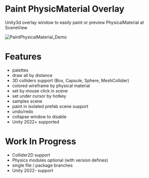 # Paint PhysicMaterial Overlay
Unity3d overlay window to easily paint or preview PhysicalMaterial at SceneView

![PaintPhysicalMaterial_Demo](https://github.com/user-attachments/assets/adc1c272-088e-4acd-9f27-3f7b1daa3094)

# Features
- palettes
- draw all by distance
- 3D colliders support (Box, Capsule, Sphere, MeshCollider)
- colored wireframe by physical material
- set by mouse click in scene
- set under cursor by hotkey
- samples scene
- paint in isolated prefab scene support
- undo/redo
- collapse window to disable
- Unity 2022+ supported

# Work In Progress
- Collider2D support
- Physics modules optional (with version defines)
- single file / package branches
- Unity 2022- support
